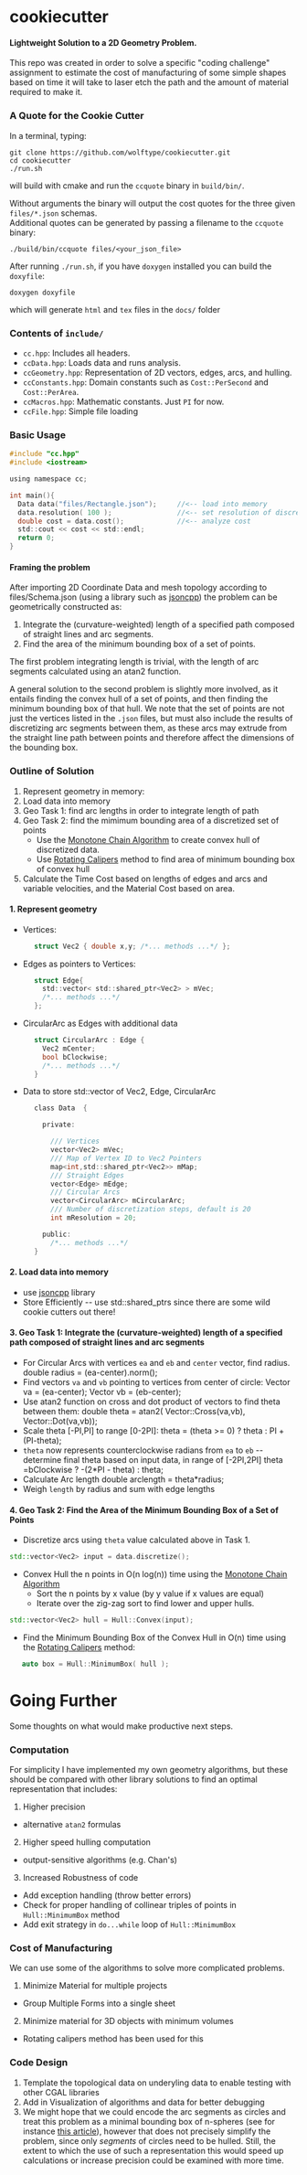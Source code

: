 # cookiecutter

#### Lightweight Solution to a 2D Geometry Problem.
This repo was created in order to solve a specific "coding challenge" assignment
to estimate the cost of manufacturing of some simple shapes based on time it will take to laser etch the path and the amount of material required to make it.

### A Quote for the Cookie Cutter
In a terminal, typing:
```
git clone https://github.com/wolftype/cookiecutter.git
cd cookiecutter
./run.sh
```
will build with cmake and run the `ccquote` binary in `build/bin/`.

Without arguments the binary will output the cost quotes for the three given `files/*.json` schemas.  
Additional quotes can be generated by passing a filename to the `ccquote` binary:

    ./build/bin/ccquote files/<your_json_file>

After running `./run.sh`, if you have `doxygen` installed you can build the `doxyfile`:

    doxygen doxyfile

which will generate `html` and `tex` files in the `docs/` folder

### Contents of `include/`
* `cc.hpp`:  Includes all headers.
* `ccData.hpp`: Loads data and runs analysis.
* `ccGeometry.hpp`: Representation of 2D vectors, edges, arcs, and hulling.
* `ccConstants.hpp`: Domain constants such as `Cost::PerSecond` and `Cost::PerArea`.
* `ccMacros.hpp`:  Mathematic constants. Just `PI` for now.
* `ccFile.hpp`: Simple file loading


### Basic Usage

```c
#include "cc.hpp"
#include <iostream>

using namespace cc;

int main(){
  Data data("files/Rectangle.json");     //<-- load into memory
  data.resolution( 100 );                //<-- set resolution of discretization
  double cost = data.cost();             //<-- analyze cost
  std::cout << cost << std::endl;
  return 0;
}
```

#### Framing the problem

After importing 2D Coordinate Data and mesh topology according to files/Schema.json (using a library such as [jsoncpp](https://github.com/open-source-parsers/jsoncpp)) the problem can be geometrically constructed as:

1. Integrate the (curvature-weighted) length of a specified path composed of straight lines and arc segments.
2. Find the area of the minimum bounding box of a set of points.

The first problem integrating length is trivial, with the length of arc segments calculated using an atan2 function.

A general solution to the second problem is slightly more involved, as it entails finding the convex hull of a set of points, and then finding the minimum bounding box of that hull. We note that the set of points are not just the vertices listed in the `.json` files, but must also include the results of discretizing arc segments between them, as these arcs may extrude from the straight line path between points and therefore affect the dimensions of the bounding box.

### Outline of Solution

1. Represent geometry in memory:
2. Load data into memory
3. Geo Task 1: find arc lengths in order to integrate length of path
4. Geo Task 2: find the mimimum bounding area of a discretized set of points
    * Use the [Monotone Chain Algorithm](https://en.wikibooks.org/wiki/Algorithm_Implementation/Geometry/Convex_hull/Monotone_chain) to create convex hull of discretized data.
    * Use [Rotating Calipers](https://en.wikipedia.org/wiki/Rotating_calipers) method to find area of minimum bounding box of convex hull
5. Calculate the Time Cost based on lengths of edges and arcs and variable velocities, and the Material Cost based on area.

#### 1. Represent geometry
* Vertices:
```c
      struct Vec2 { double x,y; /*... methods ...*/ };
```
* Edges as pointers to Vertices:
```c
      struct Edge{
        std::vector< std::shared_ptr<Vec2> > mVec;
        /*... methods ...*/
      };
```
* CircularArc as Edges with additional data
```c
      struct CircularArc : Edge {
        Vec2 mCenter;
        bool bClockwise;
        /*... methods ...*/
      }
```
* Data to store std::vector of Vec2, Edge, CircularArc
```c
      class Data  {

        private:

          /// Vertices
          vector<Vec2> mVec;
          /// Map of Vertex ID to Vec2 Pointers
          map<int,std::shared_ptr<Vec2>> mMap;
          /// Straight Edges
          vector<Edge> mEdge;
          /// Circular Arcs
          vector<CircularArc> mCircularArc;
          /// Number of discretization steps, default is 20
          int mResolution = 20;

        public:
          /*... methods ...*/
      }
```
#### 2. Load data into memory
* use [jsoncpp](https://github.com/open-source-parsers/jsoncpp) library
* Store Efficiently -- use std::shared_ptrs since there are some wild cookie cutters out there!

#### 3. Geo Task 1: Integrate the (curvature-weighted) length of a specified path composed of straight lines and arc segments
* For Circular Arcs with vertices `ea` and `eb` and `center` vector, find radius.
      double radius = (ea-center).norm();
* Find vectors `va` and `vb` pointing to vertices from center of circle:
      Vector va = (ea-center);
      Vector vb = (eb-center);
* Use atan2 function on cross and dot product of vectors to find theta between them:
      double theta = atan2( Vector::Cross(va,vb), Vector::Dot(va,vb));
* Scale theta [-PI,PI] to range [0-2PI]:
      theta = (theta >= 0) ? theta : PI + (PI-theta);
* `theta` now represents counterclockwise radians from `ea` to `eb` -- determine final theta based on input data, in range of [-2PI,2PI]
      theta =bClockwise ? -(2*PI - theta) : theta;
* Calculate Arc length
      double arclength = theta*radius;
* Weigh `length` by radius and sum with edge lengths

#### 4. Geo Task 2: Find the Area of the Minimum Bounding Box of a Set of Points
* Discretize arcs using `theta` value calculated above in Task 1.
```cpp
std::vector<Vec2> input = data.discretize();
```
* Convex Hull the n points in O(n log(n)) time using the [Monotone Chain Algorithm](https://en.wikibooks.org/wiki/Algorithm_Implementation/Geometry/Convex_hull/Monotone_chain)
  - Sort the n points by x value (by y value if x values are equal)
  - Iterate over the zig-zag sort to find lower and upper hulls.
```cpp
std::vector<Vec2> hull = Hull::Convex(input);
```
* Find the Minimum Bounding Box of the Convex Hull in O(n) time using the [Rotating Calipers](https://en.wikipedia.org/wiki/Rotating_calipers) method:
```cpp
   auto box = Hull::MinimumBox( hull );
```

# Going Further

Some thoughts on what would make productive next steps.

### Computation

For simplicity I have implemented my own geometry algorithms, but these should be compared with
other library solutions to find an optimal representation that includes:

1. Higher precision
  * alternative `atan2` formulas
2. Higher speed hulling computation
  * output-sensitive algorithms (e.g. Chan's)
3. Increased Robustness of code
  * Add exception handling (throw better errors)
  * Check for proper handling of collinear triples of points in `Hull::MinimumBox` method
  * Add exit strategy in `do...while` loop of `Hull::MinimumBox`

### Cost of Manufacturing

We can use some of the algorithms to solve more complicated problems.

1. Minimize Material for multiple projects
  * Group Multiple Forms into a single sheet
2. Minimize material for 3D objects with minimum volumes
  * Rotating calipers method has been used for this

### Code Design

1. Template the topological data on underyling data to enable testing with other CGAL libraries
2. Add in Visualization of algorithms and data for better debugging
3. We might hope that we could encode the arc segments as circles and treat this problem as a minimal bounding box of n-spheres (see for instance [this article](http://www.sciencedirect.com/science/article/pii/0925772195000240)), however that does not precisely simplify the problem, since only _segments_ of circles need to be hulled.  Still, the extent to which the use of such a representation this would speed up calculations or increase precision could be examined with more time.
